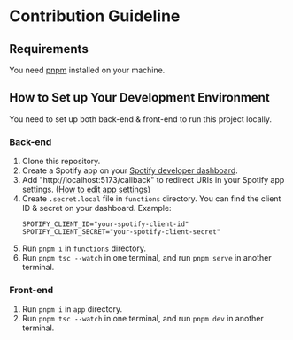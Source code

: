 # Contribution Guideline

## Requirements

You need [pnpm](https://pnpm.io/) installed on your machine.

## How to Set up Your Development Environment

You need to set up both back-end & front-end to run this project locally.

### Back-end

1. Clone this repository.
1. Create a Spotify app on your [Spotify developer dashboard](https://developer.spotify.com/dashboard/applications).
1. Add "http://localhost:5173/callback" to redirect URIs in your Spotify app settings. ([How to edit app settings](https://developer.spotify.com/documentation/general/guides/authorization/app-settings/))
1. Create `.secret.local` file in `functions` directory. You can find the client ID & secret on your dashboard. Example:
   ```
   SPOTIFY_CLIENT_ID="your-spotify-client-id"
   SPOTIFY_CLIENT_SECRET="your-spotify-client-secret"
   ```
1. Run `pnpm i` in `functions` directory.
1. Run `pnpm tsc --watch` in one terminal, and run `pnpm serve` in another terminal.

### Front-end

1. Run `pnpm i` in `app` directory.
1. Run `pnpm tsc --watch` in one terminal, and run `pnpm dev` in another terminal.
